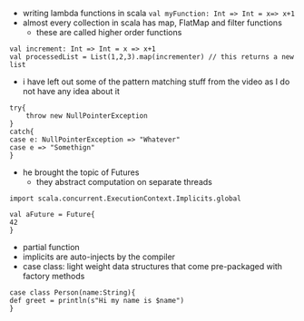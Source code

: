 - writing lambda functions in scala
`val myFunction: Int => Int = x=> x+1`
- almost every collection in scala has map, FlatMap and filter functions
	- these are called higher order functions
```
val increment: Int => Int = x => x+1
val processedList = List(1,2,3).map(incrementer) // this returns a new list
```
- i have left out some of the pattern matching stuff from the video as I do not have any idea about it
```
try{
	throw new NullPointerException
}
catch{
case e: NullPointerException => "Whatever"
case e => "Somethign"
}
```
- he brought the topic of Futures
	- they abstract computation on separate threads
```
import scala.concurrent.ExecutionContext.Implicits.global

val aFuture = Future{
42
}
```
- partial function
- implicits are auto-injects by the compiler
- case class: light weight data structures that come pre-packaged with factory methods
```
case class Person(name:String){
def greet = println(s"Hi my name is $name")
}
```
